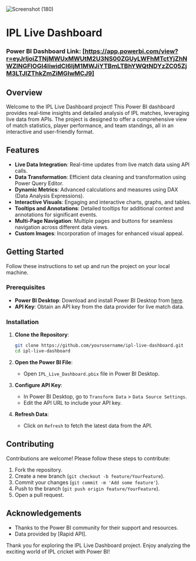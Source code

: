 ![Screenshot (180)](https://github.com/mansi-guptaa/IPL-Dashboard/assets/161967718/b7a37e4c-3c7e-4284-b8d4-f0d6ceba65ba)
# IPL Live Dashboard

### Power BI Dashboard Link: [https://app.powerbi.com/view?r=eyJrIjoiZTNjMWUxMWUtM2U3NS00ZGUyLWFhMTctYjZhNWZlNGFlOGI4IiwidCI6IjM1MWJiYTBmLTBhYWQtNDYzZC05ZjM3LTJlZThkZmZiMGIwMCJ9]

## Overview
Welcome to the IPL Live Dashboard project! This Power BI dashboard provides real-time insights and detailed analysis of IPL matches, leveraging live data from APIs. The project is designed to offer a comprehensive view of match statistics, player performance, and team standings, all in an interactive and user-friendly format.

## Features
- **Live Data Integration**: Real-time updates from live match data using API calls.
- **Data Transformation**: Efficient data cleaning and transformation using Power Query Editor.
- **Dynamic Metrics**: Advanced calculations and measures using DAX (Data Analysis Expressions).
- **Interactive Visuals**: Engaging and interactive charts, graphs, and tables.
- **Tooltips and Annotations**: Detailed tooltips for additional context and annotations for significant events.
- **Multi-Page Navigation**: Multiple pages and buttons for seamless navigation across different data views.
- **Custom Images**: Incorporation of images for enhanced visual appeal.

## Getting Started
Follow these instructions to set up and run the project on your local machine.

### Prerequisites
- **Power BI Desktop**: Download and install Power BI Desktop from [here](https://powerbi.microsoft.com/desktop/).
- **API Key**: Obtain an API key from the data provider for live match data.

### Installation
1. **Clone the Repository**:
    ```sh
    git clone https://github.com/yourusername/ipl-live-dashboard.git
    cd ipl-live-dashboard
    ```

2. **Open the Power BI File**:
    - Open `IPL_Live_Dashboard.pbix` file in Power BI Desktop.

3. **Configure API Key**:
    - In Power BI Desktop, go to `Transform Data` > `Data Source Settings`.
    - Edit the API URL to include your API key.

4. **Refresh Data**:
    - Click on `Refresh` to fetch the latest data from the API.

## Contributing
Contributions are welcome! Please follow these steps to contribute:
1. Fork the repository.
2. Create a new branch (`git checkout -b feature/YourFeature`).
3. Commit your changes (`git commit -m 'Add some feature'`).
4. Push to the branch (`git push origin feature/YourFeature`).
5. Open a pull request.

## Acknowledgements
- Thanks to the Power BI community for their support and resources.
- Data provided by [Rapid API].



Thank you for exploring the IPL Live Dashboard project. Enjoy analyzing the exciting world of IPL cricket with Power BI!

